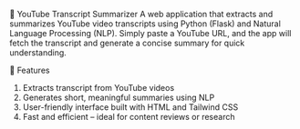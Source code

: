 🧠 YouTube Transcript Summarizer
A web application that extracts and summarizes YouTube video transcripts using Python (Flask) and Natural Language Processing (NLP). Simply paste a YouTube URL, and the app will fetch the transcript and generate a concise summary for quick understanding.

🔧 Features
1. Extracts transcript from YouTube videos
2. Generates short, meaningful summaries using NLP
3. User-friendly interface built with HTML and Tailwind CSS
4. Fast and efficient – ideal for content reviews or research
